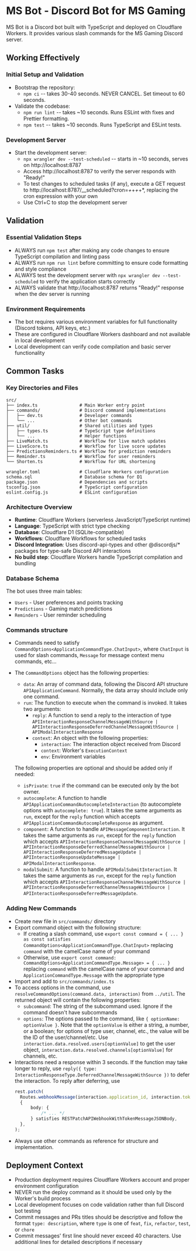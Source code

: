 # MS Bot - Discord Bot for MS Gaming

MS Bot is a Discord bot built with TypeScript and deployed on Cloudflare Workers. It provides various slash commands for the MS Gaming Discord server.

## Working Effectively

### Initial Setup and Validation

- Bootstrap the repository:
  - `npm ci` -- takes 30-40 seconds. NEVER CANCEL. Set timeout to 60 seconds.
- Validate the codebase:
  - `npm run lint` -- takes ~10 seconds. Runs ESLint with fixes and Prettier formatting.
  - `npm test` -- takes ~10 seconds. Runs TypeScript and ESLint tests.

### Development Server

- Start the development server:
  - `npx wrangler dev --test-scheduled` -- starts in ~10 seconds, serves on http://localhost:8787
  - Access http://localhost:8787 to verify the server responds with "Ready!"
  - To test changes to scheduled tasks (if any), execute a GET request to http://localhost:8787/\_\_scheduled?cron=_+_+_+_+\*, replacing the cron expression with your own
  - Use Ctrl+C to stop the development server

## Validation

### Essential Validation Steps

- ALWAYS run `npm test` after making any code changes to ensure TypeScript compilation and linting pass
- ALWAYS run `npm run lint` before committing to ensure code formatting and style compliance
- ALWAYS test the development server with `npx wrangler dev --test-scheduled` to verify the application starts correctly
- ALWAYS validate that http://localhost:8787 returns "Ready!" response when the dev server is running

### Environment Requirements

- The bot requires various environment variables for full functionality (Discord tokens, API keys, etc.)
- These are configured in Cloudflare Workers dashboard and not available in local development
- Local development can verify code compilation and basic server functionality

## Common Tasks

### Key Directories and Files

```
src/
├── index.ts                # Main Worker entry point
├── commands/               # Discord command implementations
│   ├── dev.ts              # Developer commands
│   └── ...                 # Other bot commands
├── util/                   # Shared utilities and types
│   ├── types.ts            # TypeScript type definitions
│   └── ...                 # Helper functions
├── LiveMatch.ts            # Workflow for live match updates
├── LiveScore.ts            # Workflow for live score updates
├── PredictionsReminders.ts # Workflow for prediction reminders
├── Reminder.ts             # Workflow for user reminders
└── Shorten.ts              # Workflow for URL shortening

wrangler.toml               # Cloudflare Workers configuration
schema.sql                  # Database schema for D1
package.json                # Dependencies and scripts
tsconfig.json               # TypeScript configuration
eslint.config.js            # ESLint configuration
```

### Architecture Overview

- **Runtime**: Cloudflare Workers (serverless JavaScript/TypeScript runtime)
- **Language**: TypeScript with strict type checking
- **Database**: Cloudflare D1 (SQLite-compatible)
- **Workflows**: Cloudflare Workflows for scheduled tasks
- **Discord Integration**: Uses discord-api-types and other @discordjs/\* packages for type-safe Discord API interactions
- **No build step**: Cloudflare Workers handle TypeScript compilation and bundling

### Database Schema

The bot uses three main tables:

- `Users` - User preferences and points tracking
- `Predictions` - Gaming match predictions
- `Reminders` - User reminder scheduling

### Commands structure

- Commands need to satisfy `CommandOptions<ApplicationCommandType.ChatInput>`, where `ChatInput` is used for slash commands, `Message` for message context menu commands, etc...
- The `CommandOptions` object has the following properties:
  - `data`: An array of command data, following the Discord API structure `APIApplicationCommand`. Normally, the data array should include only one command.
  - `run`: The function to execute when the command is invoked. It takes two arguments:
    - `reply`: A function to send a reply to the interaction of type `APIInteractionResponseChannelMessageWithSource | APIInteractionResponseDeferredChannelMessageWithSource | APIModalInteractionResponse`
    - `context`: An object with the following properties:
      - `interaction`: The interaction object received from Discord
      - `context`: Worker's `ExecutionContext`
      - `env`: Environment variables

  The following properties are optional and should be added only if needed:
  - `isPrivate`: `true` if the command can be executed only by the bot owner.
  - `autocomplete`: A function to handle `APIApplicationCommandAutocompleteInteraction` (to autocomplete options with `autocomplete: true`). It takes the same arguments as `run`, except for the `reply` function which accepts `APIApplicationCommandAutocompleteResponse` as argument.
  - `component`: A function to handle `APIMessageComponentInteraction`. It takes the same arguments as `run`, except for the `reply` function which accepts `APIInteractionResponseChannelMessageWithSource | APIInteractionResponseDeferredChannelMessageWithSource | APIInteractionResponseDeferredMessageUpdate | APIInteractionResponseUpdateMessage | APIModalInteractionResponse`.
  - `modalSubmit`: A function to handle `APIModalSubmitInteraction`. It takes the same arguments as `run`, except for the `reply` function which accepts `APIInteractionResponseChannelMessageWithSource | APIInteractionResponseDeferredChannelMessageWithSource | APIInteractionResponseDeferredMessageUpdate`.

### Adding New Commands

- Create new file in `src/commands/` directory
- Export command object with the following structure:
  - If creating a slash command, use `export const command = { ... } as const satisfies CommandOptions<ApplicationCommandType.ChatInput>` replacing `command` with the camelCase name of your command
  - Otherwise, use `export const command: CommandOptions<ApplicationCommandType.Message> = { ... }` replacing `command` with the camelCase name of your command and `ApplicationCommandType.Message` with the appropriate type
- Import and add to `src/commands/index.ts`
- To access options in the command, use `resolveCommandOptions(command.data, interaction)` from `../util`. The returned object will contain the following properties:
  - `subcommand`: The string of the subcommand used. Ignore if the command doesn't have subcommands
  - `options`: The options passed to the command, like `{ optionName: optionValue }`. Note that the `optionValue` is either a string, a number, or a boolean; for options of type user, channel, etc., the value will be the ID of the user/channel/etc. Use `interaction.data.resolved.users[optionValue]` to get the user object, `interaction.data.resolved.channels[optionValue]` for channels, etc.
- Interactions need a response within 3 seconds. If the function may take longer to reply, use `reply({ type: InteractionResponseType.DeferredChannelMessageWithSource })` to defer the interaction. To reply after deferring, use
  ```ts
  rest.patch(
  	Routes.webhookMessage(interaction.application_id, interaction.token),
  	{
  		body: {
  			/* ... */
  		} satisfies RESTPatchAPIWebhookWithTokenMessageJSONBody,
  	},
  );
  ```
- Always use other commands as reference for structure and implementation.

## Deployment Context

- Production deployment requires Cloudflare Workers account and proper environment configuration
- NEVER run the deploy command as it should be used only by the Worker's build process
- Local development focuses on code validation rather than full Discord bot testing
- Commit messages and PRs titles should be descriptive and follow the format `type: description`, where `type` is one of `feat`, `fix`, `refactor`, `test`, or `chore`
- Commit messages' first line should never exceed 40 characters. Use additional lines for detailed descriptions if necessary
